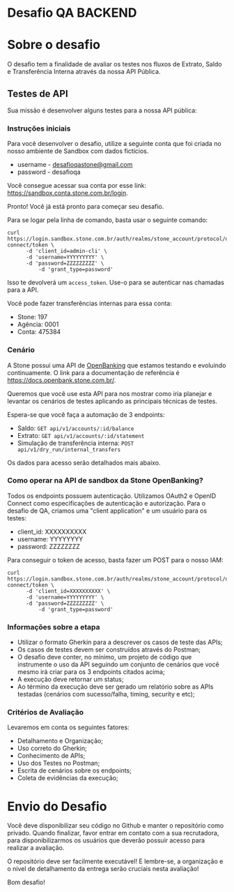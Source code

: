 # Desafio QA BACKEND

# Sobre o desafio 

O desafio tem a finalidade de avaliar os testes nos fluxos de Extrato, Saldo e Transferência Interna através da nossa API Pública.


## Testes de API

Sua missão é desenvolver alguns testes para a nossa API pública:

### Instruções iniciais

Para você desenvolver o desafio, utilize a seguinte conta que foi criada no nosso ambiente de Sandbox com dados fictícios.

- username - desafioqastone@gmail.com
- password - desafioqa

Você consegue acessar sua conta por esse link: https://sandbox.conta.stone.com.br/login.

Pronto! Você já está pronto para começar seu desafio.

Para se logar pela linha de comando, basta usar o seguinte comando:

```
curl https://login.sandbox.stone.com.br/auth/realms/stone_account/protocol/openid-connect/token \
	  -d 'client_id=admin-cli' \
	  -d 'username=YYYYYYYYY' \
	  -d 'password=ZZZZZZZZZ' \
          -d 'grant_type=password'
```

Isso te devolverá um `access_token`. Use-o para se autenticar nas chamadas para a API.

Você pode fazer transferências internas para essa conta:  
- Stone: 197  
- Agência: 0001  
- Conta: 475384


### Cenário

A Stone possui uma API de [OpenBanking](https://en.wikipedia.org/wiki/Open_banking) que estamos testando e evoluindo continuamente. O link para a documentação de referência é https://docs.openbank.stone.com.br/. 

Queremos que você use esta API para nos mostrar como iria planejar e levantar os cenários de testes aplicando as principais técnicas de testes.

Espera-se que você faça a automação de 3 endpoints:

- Saldo: `GET api/v1/accounts/:id/balance`
- Extrato: `GET api/v1/accounts/:id/statement`
- Simulação de transferência interna: `POST api/v1/dry_run/internal_transfers`

Os dados para acesso serão detalhados mais abaixo.

### Como operar na API de sandbox da Stone OpenBanking?

Todos os endpoints possuem autenticação. Utilizamos OAuth2 e OpenID Connect como especificações de autenticação e autorização. Para o desafio de QA, criamos uma "client application" e um usuário para os testes:

- client_id: XXXXXXXXXX
- username: YYYYYYYY
- password: ZZZZZZZZ

Para conseguir o token de acesso, basta fazer um POST para o nosso IAM:

```
curl https://login.sandbox.stone.com.br/auth/realms/stone_account/protocol/openid-connect/token \
	  -d 'client_id=XXXXXXXXXX' \
	  -d 'username=YYYYYYYYY' \
	  -d 'password=ZZZZZZZZZ' \
          -d 'grant_type=password'
```
### Informações sobre a etapa

   - Utilizar o formato Gherkin para a descrever os casos de teste das APIs;
   - Os casos de testes devem ser construídos através do Postman;
   - O desafio deve conter, no mínimo, um projeto de código que instrumente o uso da API seguindo um conjunto de cenários que você mesmo irá criar para os 3 endpoints citados acima;
   - A execução deve retornar um status;
   - Ao término da execução deve ser gerado um relatório sobre as APIs testadas (cenários com sucesso/falha, timing, security e etc);

### Critérios de Avaliação

 Levaremos em conta os seguintes fatores:

  - Detalhamento e Organização;
  - Uso correto do Gherkin;
  - Conhecimento de APIs;
  - Uso dos Testes no Postman;
  - Escrita de cenários sobre os endpoints;
  - Coleta de evidências da execução;


# Envio do Desafio

 Você deve disponibilizar seu código no Github e manter o repositório como privado. Quando finalizar, favor entrar em contato com a sua recrutadora, para disponibilizarmos os usuários que deverão possuir acesso para realizar a avaliação.


O repositório deve ser facilmente executável! E lembre-se, a organização e o nível de detalhamento da entrega serão cruciais nesta avaliação!

Bom desafio! 
